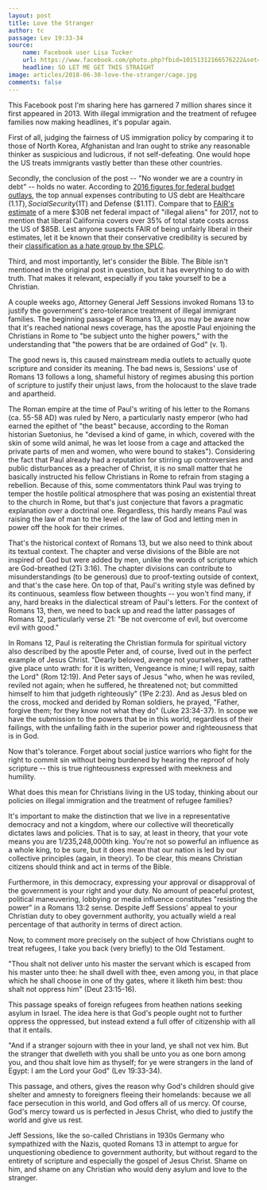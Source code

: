 ```yaml
---
layout: post
title: Love the Stranger
author: tc
passage: Lev 19:33-34
source:
    name: Facebook user Lisa Tucker
    url: https://www.facebook.com/photo.php?fbid=10151312166576222&set=a.10150829302276222.394506.674531221&type=3&theater
    headline: SO LET ME GET THIS STRAIGHT
image: articles/2018-06-30-love-the-stranger/cage.jpg
comments: false
---
```


This Facebook post I'm sharing here has garnered 7 million shares since it first appeared in 2013. With illegal immigration and the treatment of refugee families now making headlines, it's popular again.

First of all, judging the fairness of US immigration policy by comparing it to those of North Korea, Afghanistan and Iran ought to strike any reasonable thinker as suspicious and ludicrous, if not self-defeating. One would hope the US treats immigrants vastly better than these other countries.

Secondly, the conclusion of the post -- "No wonder we are a country in debt" -- holds no water. According to [2016 figures for federal budget outlays](https://www.investopedia.com/updates/usa-national-debt/), the top annual expenses contributing to US debt are Healthcare ($1.1T), Social Security ($1T) and Defense ($1.1T). Compare that to [FAIR's estimate](https://www.fairus.org/…/Fiscal-Burden-of-Illegal-Immigrati…) of a mere $30B net federal impact of "illegal aliens" for 2017, not to mention that liberal California covers over 35% of total state costs across the US of $85B. Lest anyone suspects FAIR of being unfairly liberal in their estimates, let it be known that their conservative credibility is secured by their [classification as a hate group by the SPLC](https://www.splcenter.org/…/federation-american-immigration…).

Third, and most importantly, let's consider the Bible. The Bible isn't mentioned in the original post in question, but it has everything to do with truth. That makes it relevant, especially if you take yourself to be a Christian.

A couple weeks ago, Attorney General Jeff Sessions invoked Romans 13 to justify the government's zero-tolerance treatment of illegal immigrant families. The beginning passage of Romans 13, as you may be aware now that it's reached national news coverage, has the apostle Paul enjoining the Christians in Rome to "be subject unto the higher powers," with the understanding that "the powers that be are ordained of God" (v. 1).

The good news is, this caused mainstream media outlets to actually quote scripture and consider its meaning. The bad news is, Sessions' use of Romans 13 follows a long, shameful history of regimes abusing this portion of scripture to justify their unjust laws, from the holocaust to the slave trade and apartheid.

The Roman empire at the time of Paul's writing of his letter to the Romans (ca. 55-58 AD) was ruled by Nero, a particularly nasty emperor (who had earned the epithet of "the beast" because, according to the Roman historian Suetonius, he "devised a kind of game, in which, covered with the skin of some wild animal, he was let loose from a cage and attacked the private parts of men and women, who were bound to stakes"). Considering the fact that Paul already had a reputation for stirring up controversies and public disturbances as a preacher of Christ, it is no small matter that he basically instructed his fellow Christians in Rome to refrain from staging a rebellion. Because of this, some commentators think Paul was trying to temper the hostile political atmosphere that was posing an existential threat to the church in Rome, but that's just conjecture that favors a pragmatic explanation over a doctrinal one. Regardless, this hardly means Paul was raising the law of man to the level of the law of God and letting men in power off the hook for their crimes.

That's the historical context of Romans 13, but we also need to think about its textual context. The chapter and verse divisions of the Bible are not inspired of God but were added by men, unlike the words of scripture which are God-breathed (2Ti 3:16). The chapter divisions can contribute to misunderstandings (to be generous) due to proof-texting outside of context, and that's the case here. On top of that, Paul's writing style was defined by its continuous, seamless flow between thoughts -- you won't find many, if any, hard breaks in the dialectical stream of Paul's letters. For the context of Romans 13, then, we need to back up and read the latter passages of Romans 12, particularly verse 21: "Be not overcome of evil, but overcome evil with good."

In Romans 12, Paul is reiterating the Christian formula for spiritual victory also described by the apostle Peter and, of course, lived out in the perfect example of Jesus Christ. "Dearly beloved, avenge not yourselves, but rather give place unto wrath: for it is written, Vengeance is mine; I will repay, saith the Lord" (Rom 12:19). And Peter says of Jesus "who, when he was reviled, reviled not again; when he suffered, he threatened not; but committed himself to him that judgeth righteously" (1Pe 2:23). And as Jesus bled on the cross, mocked and derided by Roman soldiers, he prayed, "Father, forgive them; for they know not what they do" (Luke 23:34-37). In scope we have the submission to the powers that be in this world, regardless of their failings, with the unfailing faith in the superior power and righteousness that is in God.

Now that's tolerance. Forget about social justice warriors who fight for the right to commit sin without being burdened by hearing the reproof of holy scripture -- this is true righteousness expressed with meekness and humility.

What does this mean for Christians living in the US today, thinking about our policies on illegal immigration and the treatment of refugee families?

It's important to make the distinction that we live in a representative democracy and not a kingdom, where our collective will theoretically dictates laws and policies. That is to say, at least in theory, that your vote means you are 1/235,248,000th king. You're not so powerful an influence as a whole king, to be sure, but it does mean that our nation is led by our collective principles (again, in theory). To be clear, this means Christian citizens should think and act in terms of the Bible.

Furthermore, in this democracy, expressing your approval or disapproval of the government is your right and your duty. No amount of peaceful protest, political maneuvering, lobbying or media influence constitutes "resisting the power" in a Romans 13:2 sense. Despite Jeff Sessions' appeal to your Christian duty to obey government authority, you actually wield a real percentage of that authority in terms of direct action.

Now, to comment more precisely on the subject of how Christians ought to treat refugees, I take you back (very briefly) to the Old Testament.

"Thou shalt not deliver unto his master the servant which is escaped from his master unto thee: he shall dwell with thee, even among you, in that place which he shall choose in one of thy gates, where it liketh him best: thou shalt not oppress him" (Deut 23:15-16).

This passage speaks of foreign refugees from heathen nations seeking asylum in Israel. The idea here is that God's people ought not to further oppress the oppressed, but instead extend a full offer of citizenship with all that it entails.

"And if a stranger sojourn with thee in your land, ye shall not vex him. But the stranger that dwelleth with you shall be unto you as one born among you, and thou shalt love him as thyself; for ye were strangers in the land of Egypt: I am the Lord your God" (Lev 19:33-34).

This passage, and others, gives the reason why God's children should give shelter and amnesty to foreigners fleeing their homelands: because we all face persecution in this world, and God offers all of us mercy. Of course, God's mercy toward us is perfected in Jesus Christ, who died to justify the world and give us rest.

Jeff Sessions, like the so-called Christians in 1930s Germany who sympathized with the Nazis, quoted Romans 13 in attempt to argue for unquestioning obedience to government authority, but without regard to the entirety of scripture and especially the gospel of Jesus Christ. Shame on him, and shame on any Christian who would deny asylum and love to the stranger.
